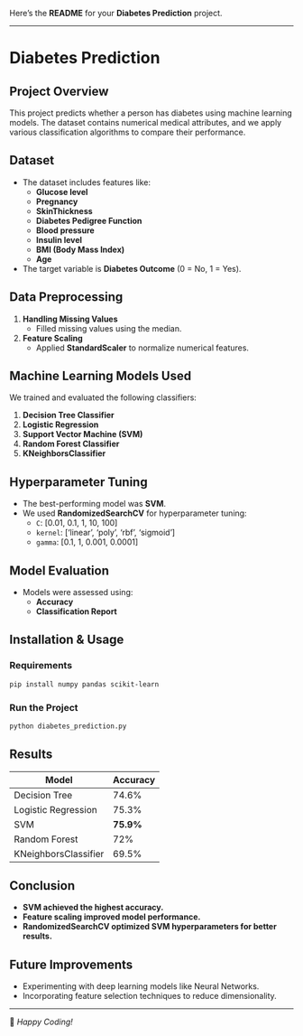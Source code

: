 Here’s the **README** for your **Diabetes Prediction** project.  

---

# Diabetes Prediction

## Project Overview
This project predicts whether a person has diabetes using machine learning models. The dataset contains numerical medical attributes, and we apply various classification algorithms to compare their performance.

## Dataset
- The dataset includes features like:
  - **Glucose level**
  - **Pregnancy**
  - **SkinThickness**
  - **Diabetes Pedigree Function**
  - **Blood pressure**
  - **Insulin level**
  - **BMI (Body Mass Index)**
  - **Age**
- The target variable is **Diabetes Outcome** (0 = No, 1 = Yes).

## Data Preprocessing
1. **Handling Missing Values**
   - Filled missing values using the median.
2. **Feature Scaling**
   - Applied **StandardScaler** to normalize numerical features.

## Machine Learning Models Used
We trained and evaluated the following classifiers:
1. **Decision Tree Classifier**
2. **Logistic Regression**
3. **Support Vector Machine (SVM)**
4. **Random Forest Classifier**
5. **KNeighborsClassifier**

## Hyperparameter Tuning
- The best-performing model was **SVM**.
- We used **RandomizedSearchCV** for hyperparameter tuning:
  - `C`: [0.01, 0.1, 1, 10, 100]
  - `kernel`: [‘linear’, ‘poly’, ‘rbf’, ‘sigmoid’]
  - `gamma`: [0.1, 1, 0.001, 0.0001]

## Model Evaluation
- Models were assessed using:
  - **Accuracy**
  - **Classification Report**

## Installation & Usage
### Requirements
```bash
pip install numpy pandas scikit-learn
```

### Run the Project
```bash
python diabetes_prediction.py
```

## Results
| Model                  | Accuracy |
|------------------------|----------|
| Decision Tree          | 74.6%    |
| Logistic Regression    | 75.3%    |
| SVM                    | **75.9%**  |
| Random Forest         | 72%    |
| KNeighborsClassifier   | 69.5%    |

## Conclusion
- **SVM achieved the highest accuracy.**
- **Feature scaling improved model performance.**
- **RandomizedSearchCV optimized SVM hyperparameters for better results.**

## Future Improvements
- Experimenting with deep learning models like Neural Networks.
- Incorporating feature selection techniques to reduce dimensionality.

---
🚀 *Happy Coding!*
